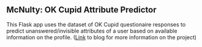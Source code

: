 ## McNulty: OK Cupid Attribute Predictor
This Flask app uses the dataset of OK Cupid questionaire responses to predict unanswered/invisible attributes of a user based on available information on the profile.
([Link](https://bobtian.wordpress.com/fun-with-the-ok-cupid-dataset/) to blog for more information on the project)
